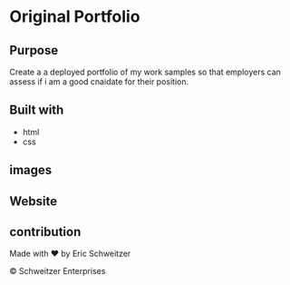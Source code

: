 # Original Portfolio


## Purpose

Create a a deployed portfolio of my work samples so that employers can assess if i am a good cnaidate for their position.






## Built with
* html
* css

## images

## Website


## contribution
Made with ❤️ by Eric Schweitzer 

&copy; Schweitzer Enterprises